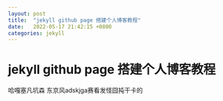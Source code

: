 ```yaml
---
layout: post
title:  "jekyll github page 搭建个人博客教程"
date:   2022-05-17 21:42:15 +0800
categories: jekyll 
---
```


# jekyll github page 搭建个人博客教程


哈嘎塞凡坑森 东京风adskjga赛看发怪囧扽干卡的 